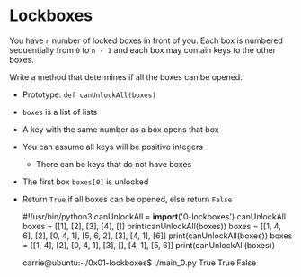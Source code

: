# Lockboxes
You have `n` number of locked boxes in front of you. Each box is numbered sequentially from `0` to `n - 1` and each box may contain keys to the other boxes.

Write a method that determines if all the boxes can be opened.
* Prototype: `def canUnlockAll(boxes)`
* `boxes` is a list of lists
* A key with the same number as a box opens that box
* You can assume all keys will be positive integers
	* There can be keys that do not have boxes
* The first box `boxes[0]` is unlocked
* Return `True` if all boxes can be opened, else return `False`

	#!/usr/bin/python3
	canUnlockAll = __import__('0-lockboxes').canUnlockAll
	boxes = [[1], [2], [3], [4], []]
	print(canUnlockAll(boxes))
	boxes = [[1, 4, 6], [2], [0, 4, 1], [5, 6, 2], [3], [4, 1], [6]]
	print(canUnlockAll(boxes))
	boxes = [[1, 4], [2], [0, 4, 1], [3], [], [4, 1], [5, 6]]
	print(canUnlockAll(boxes))

	carrie@ubuntu:~/0x01-lockboxes$ ./main_0.py
	True
	True
	False
